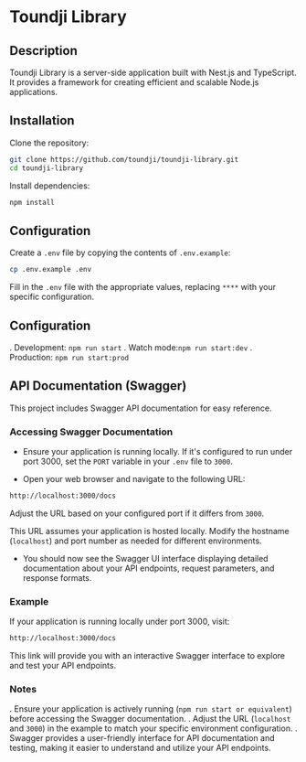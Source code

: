 # Toundji Library

## Description

Toundji Library is a server-side application built with Nest.js and TypeScript. It provides a framework for creating efficient and scalable Node.js applications.

## Installation

Clone the repository:

```bash
git clone https://github.com/toundji/toundji-library.git
cd toundji-library
```

Install dependencies:

```bash
npm install
```


## Configuration

Create a `.env` file by copying the contents of `.env.example`:

```bash
cp .env.example .env
```
Fill in the `.env` file with the appropriate values, replacing `****` with your specific configuration.


## Configuration

 . Development: `npm run start`
 . Watch mode:`npm run start:dev`
 . Production: `npm run start:prod`



## API Documentation (Swagger)

This project includes Swagger API documentation for easy reference.


### Accessing Swagger Documentation
- Ensure your application is running locally. If it's configured to run under port 3000, set the `PORT` variable in your `.env` file to `3000`.

- Open your web browser and navigate to the following URL:


```bash
http://localhost:3000/docs
```

Adjust the URL based on your configured port if it differs from `3000`.

This URL assumes your application is hosted locally. Modify the hostname (`localhost`) and port number as needed for different environments.

- You should now see the Swagger UI interface displaying detailed documentation about your API endpoints, request parameters, and response formats.

### Example
If your application is running locally under port 3000, visit:

```bash
http://localhost:3000/docs
```
This link will provide you with an interactive Swagger interface to explore and test your API endpoints.

### Notes
. Ensure your application is actively running (`npm run start or equivalent`) before accessing the Swagger documentation.
. Adjust the URL (`localhost` and `3000`) in the example to match your specific environment configuration.
. Swagger provides a user-friendly interface for API documentation and testing, making it easier to understand and utilize your API endpoints.

